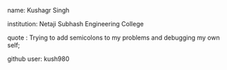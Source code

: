 name: Kushagr Singh

institution: Netaji Subhash Engineering College

quote : Trying to add semicolons to my problems and debugging my own self;

github user: kush980 
